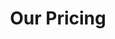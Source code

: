 ---
title: "Our Pricing"
# watermark text
watermark: "Pricing"
# page header background image
page_header_image: "images/background/about.jpg"
# meta description
description : "Prices scale with the size and complexity of the environment."


layout: "pricing"
draft: false
pricing:
  subtitle : "Pricing table"
  title : "choose your plan"
  pricing_table:

  # pricing table loop
  - title : "Free"
    price : "$0"
    unit : "month"
    description : "2 Tenants max"
    link : "https:/ecppro.com/contact"
    services:
    - "Multi Tenant"
    - "Instant security and license status"
    - "Quick access to relevant information"
    - "Customizable per tenant"


  # pricing table loop
  - title : "Standard"
    price : "$3"
    unit : "month"
    description : "Annual subscription"
    link : "contact"
    services:
    - "Free features +"
    - "Up to 10 Tenants"
    - "Scheduled Actions"    
    - "$3.60 month by month option"

      
  # pricing table loop
  - title : "Premium"
    price : "$5"
    unit : "month"
    description : "Annual Subscription"
    link : "contact"
    services:
    - "Premium features +"    
    - "Unlimited Tenants"
    - "Tenant Groups & Workflows"
    - "$6 month by month option"
    - "Azure Virtual Desktop Management ($2 additional per user)"
---